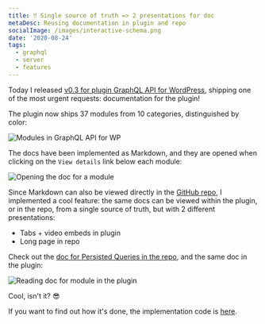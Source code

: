 ```yaml
---
title: ‼️ Single source of truth => 2 presentations for doc
metaDesc: Reusing documentation in plugin and repo
socialImage: /images/interactive-schema.png
date: '2020-08-24'
tags:
  - graphql
  - server
  - features
---
```


Today I released [v0.3 for plugin GraphQL API for WordPress](https://github.com/GraphQLAPI/graphql-api-for-wp/releases/tag/v0.3), shipping one of the most urgent requests: documentation for the plugin!

The plugin now ships 37 modules from 10 categories, distinguished by color:

![Modules in GraphQL API for WP](/images/module-docs.png "Modules in GraphQL API for WP")

The docs have been implemented as Markdown, and they are opened when clicking on the `View details` link below each module:

![Opening the doc for a module](/images/module-doc-view-details.png)

Since Markdown can also be viewed directly in the [GitHub repo](https://github.com/GraphQLAPI/graphql-api-for-wp), I implemented a cool feature: the same docs can be viewed within the plugin, or in the repo, from a single source of truth, but with 2 different presentations:

- Tabs + video embeds in plugin
- Long page in repo

Check out the [doc for Persisted Queries in the repo](https://github.com/GraphQLAPI/graphql-api-for-wp/blob/master/docs/en/modules/persisted-queries.md), and the same doc in the plugin:

![Reading doc for module in the plugin](/images/module-docs.gif)

Cool, isn't it? 😎

If you want to find out how it's done, the implementation code is [here](https://github.com/GraphQLAPI/graphql-api-for-wp/blob/595e6c67eb4feb8a5a2237527e9091281b355f94/src/ModuleResolvers/HasMarkdownDocumentationModuleResolverTrait.php#L69).